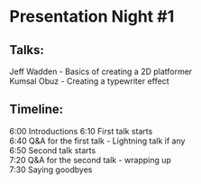 # Presentation Night #1

## Talks:  
Jeff Wadden - Basics of creating a 2D platformer  
Kumsal Obuz - Creating a typewriter effect

## Timeline:  
6:00 Introductions 
6:10 First talk starts  
6:40 Q&A for the first talk - Lightning talk if any  
6:50 Second talk starts  
7:20 Q&A for the second talk - wrapping up  
7:30 Saying goodbyes

